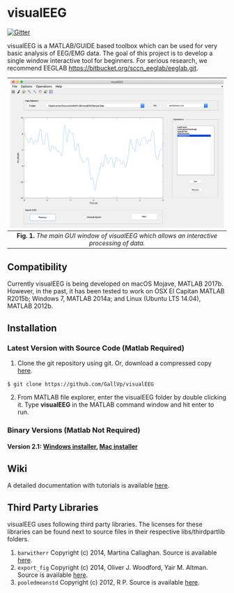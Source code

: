 # visualEEG

[![Gitter](https://badges.gitter.im/GallVp/visualEEG.svg)](https://gitter.im/GallVp/visualEEG?utm_source=badge&utm_medium=badge&utm_campaign=pr-badge&utm_content=badge)

visualEEG is a MATLAB/GUIDE based toolbox which can be used for very basic analysis of EEG/EMG data. The goal of this project is to develop a single window interactive tool for beginners. For serious research, we recommend EEGLAB https://bitbucket.org/sccn_eeglab/eeglab.git.

|![alt text](figs/visualEEG_main.png)|
|:--:|
|**Fig. 1.** *The main GUI window of visualEEG which allows an interactive processing of data.*|

## Compatibility
Currently visualEEG is being developed on macOS Mojave, MATLAB 2017b. However, in the past, it has been tested to work on OSX El Capitan MATLAB R2015b; Windows 7, MATLAB 2014a; and Linux (Ubuntu LTS 14.04), MATLAB 2012b.

## Installation

### Latest Version with Source Code (Matlab Required)
1. Clone the git repository using git. Or, download a compressed copy [here](https://codeload.github.com/GallVp/visualEEG/zip/master).
```
$ git clone https://github.com/GallVp/visualEEG
```
2. From MATLAB file explorer, enter the visualEEG folder by double clicking it. Type **visualEEG** in the MATLAB command window and hit enter to run.

### Binary Versions (Matlab Not Required)
#### Version 2.1: [Windows installer](https://github.com/GallVp/visualEEG/releases/download/v2.1/visualEEG_win_installer.exe), [Mac installer](https://github.com/GallVp/visualEEG/releases/download/v2.1/visualEEG_mac_installer.app.zip)

## Wiki
A detailed documentation with tutorials is available [here](https://github.com/GallVp/visualEEG/wiki).

## Third Party Libraries
visualEEG uses following third party libraries. The licenses for these libraries can be found next to source files in their respective libs/thirdpartlib folders.
1. `barwitherr` Copyright (c) 2014, Martina Callaghan. Source is available [here](https://au.mathworks.com/matlabcentral/fileexchange/30639-barwitherr-errors-varargin-?focused=3845794&tab=function).
2. `export_fig` Copyright (c) 2014, Oliver J. Woodford, Yair M. Altman. Source is available [here](https://github.com/altmany/export_fig).
3. `pooledmeanstd` Copyright (c) 2012, R P. Source is available [here](https://au.mathworks.com/matlabcentral/fileexchange/37233-pooled-mean-and-standard-deviation).